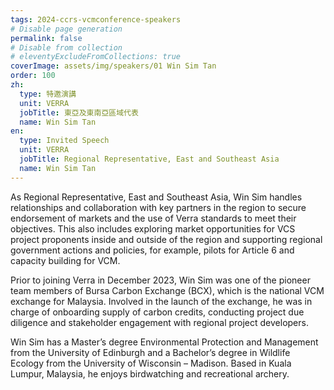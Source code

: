 ```yaml
---
tags: 2024-ccrs-vcmconference-speakers
# Disable page generation
permalink: false
# Disable from collection
# eleventyExcludeFromCollections: true
coverImage: assets/img/speakers/01 Win Sim Tan
order: 100
zh:
  type: 特邀演講
  unit: VERRA
  jobTitle: 東亞及東南亞區域代表
  name: Win Sim Tan
en:
  type: Invited Speech
  unit: VERRA
  jobTitle: Regional Representative, East and Southeast Asia
  name: Win Sim Tan
---
```


As Regional Representative, East and Southeast Asia, Win Sim handles relationships and collaboration with key partners in the region to secure endorsement of markets and the use of Verra standards to meet their objectives. This also includes exploring market opportunities for VCS project proponents inside and outside of the region and supporting regional government actions and policies, for example, pilots for Article 6 and capacity building for VCM.

Prior to joining Verra in December 2023, Win Sim was one of the pioneer team members of Bursa Carbon Exchange (BCX), which is the national VCM exchange for Malaysia. Involved in the launch of the exchange, he was in charge of onboarding supply of carbon credits, conducting project due diligence and stakeholder engagement with regional project developers.

Win Sim has a Master’s degree Environmental Protection and Management from the University of Edinburgh and a Bachelor’s degree in Wildlife Ecology from the University of Wisconsin – Madison. Based in Kuala Lumpur, Malaysia, he enjoys birdwatching and recreational archery.
